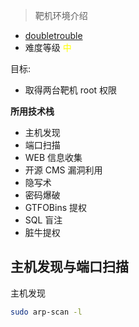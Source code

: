 > 靶机环境介绍
+ [doubletrouble]() 
+ 难度等级 <font color=yellow> 中</font>

目标:
+ 取得两台靶机 root 权限

**所用技术栈**
+ 主机发现
+ 端口扫描
+ WEB 信息收集
+ 开源 CMS 漏洞利用
+ 隐写术
+ 密码爆破
+ GTFOBins 提权
+ SQL 盲注
+ 脏牛提权

## 主机发现与端口扫描

主机发现

```bash
sudo arp-scan -l
```

